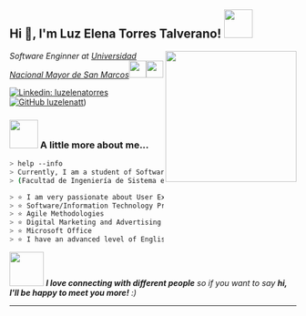 <!--
**luzelenatt/luzelenatt** is a ✨ _special_ ✨ repository because its `README.md` (this file) appears on your GitHub profile.

Here are some ideas to get you started:

- 👋 🔭 I’m currently working on ...
- 🌱 I’m currently learning ...
- 👯 I’m looking to collaborate on ...
- 🤔 I’m looking for help with ...
- 💬 Ask me about ...
- 📫 How to reach me: ...
- 😄 Pronouns: ...
- ⚡ Fun fact: ...
-->

<h2> Hi 👋, I'm Luz Elena Torres Talverano! <img src="https://media.giphy.com/media/mGcNjsfWAjY5AEZNw6/giphy.gif" width="50"></h2>
<img align='right' src="https://media.giphy.com/media/ieyl9zmCjO4b4t6qoY/giphy.gif" width="230">
<p><em>Software Enginner at <a href="http://www.unb.br">Universidad Nacional Mayor de San Marcos</a><img src="https://media.giphy.com/media/fYSnHlufseco8Fh93Z/giphy.gif" width="30"><img src="https://media.giphy.com/media/WUlplcMpOCEmTGBtBW/giphy.gif" width="30"> 
</em></p>

[![Linkedin: luzelenatorres](https://img.shields.io/badge/-luzelenatorres-blue?style=flat-square&logo=Linkedin&logoColor=white&link=https://www.linkedin.com/in/luzelenatorres/)](https://www.linkedin.com/in/luzelenatorres/)
[![GitHub luzelenatt](https://img.shields.io/github/followers/luzelenatt?label=follow&style=social)](https://github.com/luzelenatt))


### <img src="https://media.giphy.com/media/VgCDAzcKvsR6OM0uWg/giphy.gif" width="50"> A little more about me...  

````bash
> help --info
> Currently, I am a student of Software Engineering 👩🏻💻 
> (Facultad de Ingeniería de Sistema e Informática) at the Universidad Nacional Mayor de San Marcos.

> ⭐️ I am very passionate about User Experience Design (Web Interfaces)
> ⭐️ Software/Information Technology Project Management and Innovation
> ⭐️ Agile Methodologies
> ⭐️ Digital Marketing and Advertising
> ⭐️ Microsoft Office
> ⭐️ I have an advanced level of English.
````

<img src="https://media.giphy.com/media/LnQjpWaON8nhr21vNW/giphy.gif" width="60"> <em><b>I love connecting with different people</b> so if you want to say <b>hi, I'll be happy to meet you more!</b> :)</em>

---

